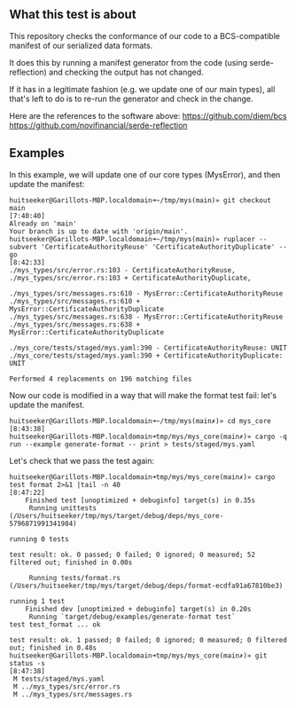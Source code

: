 ## What this test is about 

This repository checks the conformance of our code to a BCS-compatible manifest of our serialized data formats.

It does this by running a manifest generator from the code (using serde-reflection) and checking the output has not changed.

If it has in a legitimate fashion (e.g. we update one of our main types), all that's left to do is to re-run the generator and check in the change.

Here are the references to the software above:
https://github.com/diem/bcs
https://github.com/novifinancial/serde-reflection

## Examples

In this example, we will update one of our core types (MysError), and then update the manifest:

```
huitseeker@Garillots-MBP.localdomain➜~/tmp/mys(main)» git checkout main                                                                                                                                                                                                                                                                                                                                                                                                               [7:40:40]
Already on 'main'
Your branch is up to date with 'origin/main'.
huitseeker@Garillots-MBP.localdomain➜~/tmp/mys(main)» ruplacer --subvert 'CertificateAuthorityReuse' 'CertificateAuthorityDuplicate' --go                                                                                                                                                                                                                                                                                                                                             [8:42:33]
./mys_types/src/error.rs:103 - CertificateAuthorityReuse,
./mys_types/src/error.rs:103 + CertificateAuthorityDuplicate,

./mys_types/src/messages.rs:610 - MysError::CertificateAuthorityReuse
./mys_types/src/messages.rs:610 + MysError::CertificateAuthorityDuplicate
./mys_types/src/messages.rs:638 - MysError::CertificateAuthorityReuse
./mys_types/src/messages.rs:638 + MysError::CertificateAuthorityDuplicate

./mys_core/tests/staged/mys.yaml:390 - CertificateAuthorityReuse: UNIT
./mys_core/tests/staged/mys.yaml:390 + CertificateAuthorityDuplicate: UNIT

Performed 4 replacements on 196 matching files
```

Now our code is modified in a way that will make the format test fail: let's update the manifest.

```
huitseeker@Garillots-MBP.localdomain➜~/tmp/mys(main✗)» cd mys_core                                                                                                                                                                                                                                                                                                                                                                                                                    [8:43:38]
huitseeker@Garillots-MBP.localdomain➜tmp/mys/mys_core(main✗)» cargo -q run --example generate-format -- print > tests/staged/mys.yaml
```


Let's check that we pass the test again:
```
huitseeker@Garillots-MBP.localdomain➜tmp/mys/mys_core(main✗)» cargo test format 2>&1 |tail -n 40                                                                                                                                                                                                                                                                                                                                                                                      [8:47:22]
    Finished test [unoptimized + debuginfo] target(s) in 0.35s
     Running unittests (/Users/huitseeker/tmp/mys/target/debug/deps/mys_core-5796871991341984)

running 0 tests

test result: ok. 0 passed; 0 failed; 0 ignored; 0 measured; 52 filtered out; finished in 0.00s

     Running tests/format.rs (/Users/huitseeker/tmp/mys/target/debug/deps/format-ecdfa91a67810be3)

running 1 test
    Finished dev [unoptimized + debuginfo] target(s) in 0.20s
     Running `target/debug/examples/generate-format test`
test test_format ... ok

test result: ok. 1 passed; 0 failed; 0 ignored; 0 measured; 0 filtered out; finished in 0.48s
huitseeker@Garillots-MBP.localdomain➜tmp/mys/mys_core(main✗)» git status -s                                                                                                                                                                                                                                                                                                                                                                                                           [8:47:38]
 M tests/staged/mys.yaml
 M ../mys_types/src/error.rs
 M ../mys_types/src/messages.rs
 ```